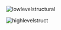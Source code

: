 ![lowlevelstructural](https://user-images.githubusercontent.com/57836094/132359810-915f0524-9bd6-435d-b638-5eb8cc66b248.jpg)


![highlevelstruct](https://user-images.githubusercontent.com/57836094/132359869-541a75c3-933e-426f-bdfc-57f350a9600e.jpg)

